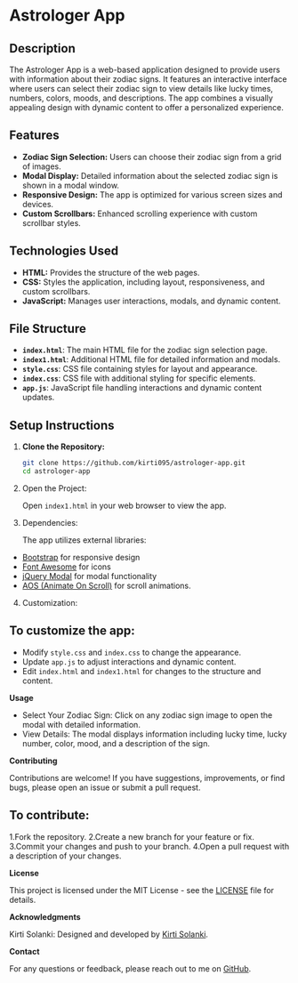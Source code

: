 # Astrologer App

## Description

The Astrologer App is a web-based application designed to provide users with information about their zodiac signs. It features an interactive interface where users can select their zodiac sign to view details like lucky times, numbers, colors, moods, and descriptions. The app combines a visually appealing design with dynamic content to offer a personalized experience.

## Features

- **Zodiac Sign Selection:** Users can choose their zodiac sign from a grid of images.
- **Modal Display:** Detailed information about the selected zodiac sign is shown in a modal window.
- **Responsive Design:** The app is optimized for various screen sizes and devices.
- **Custom Scrollbars:** Enhanced scrolling experience with custom scrollbar styles.

## Technologies Used

- **HTML:** Provides the structure of the web pages.
- **CSS:** Styles the application, including layout, responsiveness, and custom scrollbars.
- **JavaScript:** Manages user interactions, modals, and dynamic content.

## File Structure

- **`index.html`**: The main HTML file for the zodiac sign selection page.
- **`index1.html`**: Additional HTML file for detailed information and modals.
- **`style.css`**: CSS file containing styles for layout and appearance.
- **`index.css`**: CSS file with additional styling for specific elements.
- **`app.js`**: JavaScript file handling interactions and dynamic content updates.

## Setup Instructions

1. **Clone the Repository:**

   ```bash
   git clone https://github.com/kirti095/astrologer-app.git
   cd astrologer-app

2. Open the Project:

   Open `index1.html` in your web browser to view the app.

3. Dependencies:

   The app utilizes external libraries:

  * [Bootstrap](https://getbootstrap.com/) for responsive design
  * [Font Awesome](https://fontawesome.com/) for icons
  * [jQuery Modal](https://www.jquerymodal.com/) for modal functionality
  * [AOS (Animate On Scroll)](https://michalsnik.github.io/aos/) for scroll animations.

4. Customization:

## To customize the app:

  * Modify `style.css` and `index.css` to change the appearance.
  * Update `app.js` to adjust interactions and dynamic content.
  * Edit `index.html` and `index1.html` for changes to the structure and content.

**Usage**
  *  Select Your Zodiac Sign: Click on any zodiac sign image to open the modal with detailed information.
  *  View Details: The modal displays information including lucky time, lucky number, color, mood, and a description of the sign.


**Contributing**

   Contributions are welcome!
   If you have suggestions, improvements, or find bugs, please open an issue or submit a pull request.


## To contribute:

1.Fork the repository.
2.Create a new branch for your feature or fix.
3.Commit your changes and push to your branch.
4.Open a pull request with a description of your changes.  


**License**

   This project is licensed under the MIT License - see the [LICENSE](https://github.com/git/git-scm.com/blob/main/MIT-LICENSE.txt) file for details.


**Acknowledgments**

   Kirti Solanki: Designed and developed by [Kirti Solanki](https://github.com/kirti095).

**Contact**

   For any questions or feedback, please reach out to me on [GitHub](https://github.com/kirti095).

